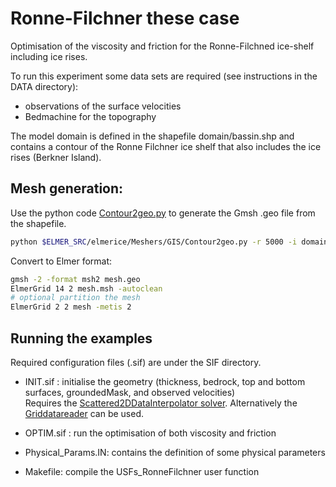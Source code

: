# Ronne-Filchner these case
  
Optimisation of the viscosity and friction for the Ronne-Filchned ice-shelf including ice rises.

To run this experiment some data sets are required (see instructions in the DATA directory):

  -  observations of the surface velocities
  -  Bedmachine for the topography
  

The model domain is defined in the shapefile domain/bassin.shp and contains a contour of the Ronne Filchner ice shelf
that also includes the ice rises (Berkner Island).

## Mesh generation:

Use the python code [Contour2geo.py](https://github.com/ElmerCSC/elmerfem/tree/elmerice/elmerice/Meshers/GIS) 
to generate the Gmsh .geo file from the shapefile.

```bash
python $ELMER_SRC/elmerice/Meshers/GIS/Contour2geo.py -r 5000 -i domain/bassin.shp -o mesh.geo --spline
```

Convert to Elmer format:

```bash
gmsh -2 -format msh2 mesh.geo
ElmerGrid 14 2 mesh.msh -autoclean
# optional partition the mesh
ElmerGrid 2 2 mesh -metis 2
```

## Running the examples

Required configuration files (.sif) are under the SIF directory.

- INIT.sif : initialise the geometry (thickness, bedrock, top and bottom surfaces, groundedMask, and observed velocities)  
Requires the [Scattered2DDataInterpolator solver](http://elmerfem.org/elmerice/wiki/doku.php?id=solvers:scattered). Alternatively the [Griddatareader](http://elmerfem.org/elmerice/wiki/doku.php?id=solvers:griddatareader) can be used.

- OPTIM.sif : run the optimisation of both viscosity and friction  

- Physical_Params.IN: contains the definition of some physical parameters   

- Makefile: compile the USFs_RonneFilchner user function   

